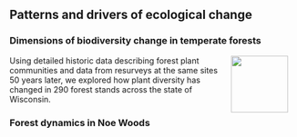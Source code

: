 ## Patterns and drivers of ecological change

### Dimensions of biodiversity change in temperate forests

<img style="padding: 0 15px; float: right;" src="https://jaredjbeck.github.io/content/PEL_logo.png" width="100" align="right">

Using detailed historic data describing forest plant communities and data from resurveys at the same sites 50 years later, we explored how plant diversity has changed in 290 forest stands across the state of Wisconsin. 

### Forest dynamics in Noe Woods
